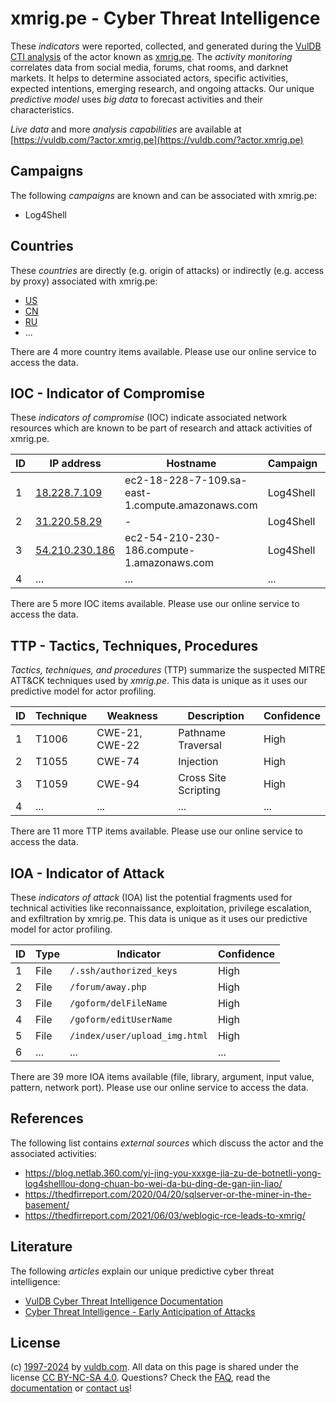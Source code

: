 # xmrig.pe - Cyber Threat Intelligence

These _indicators_ were reported, collected, and generated during the [VulDB CTI analysis](https://vuldb.com/?kb.cti) of the actor known as [xmrig.pe](https://vuldb.com/?actor.xmrig.pe). The _activity monitoring_ correlates data from social media, forums, chat rooms, and darknet markets. It helps to determine associated actors, specific activities, expected intentions, emerging research, and ongoing attacks. Our unique _predictive model_ uses _big data_ to forecast activities and their characteristics.

_Live data_ and more _analysis capabilities_ are available at [https://vuldb.com/?actor.xmrig.pe](https://vuldb.com/?actor.xmrig.pe)

## Campaigns

The following _campaigns_ are known and can be associated with xmrig.pe:

* Log4Shell

## Countries

These _countries_ are directly (e.g. origin of attacks) or indirectly (e.g. access by proxy) associated with xmrig.pe:

* [US](https://vuldb.com/?country.us)
* [CN](https://vuldb.com/?country.cn)
* [RU](https://vuldb.com/?country.ru)
* ...

There are 4 more country items available. Please use our online service to access the data.

## IOC - Indicator of Compromise

These _indicators of compromise_ (IOC) indicate associated network resources which are known to be part of research and attack activities of xmrig.pe.

ID | IP address | Hostname | Campaign | Confidence
-- | ---------- | -------- | -------- | ----------
1 | [18.228.7.109](https://vuldb.com/?ip.18.228.7.109) | ec2-18-228-7-109.sa-east-1.compute.amazonaws.com | Log4Shell | Medium
2 | [31.220.58.29](https://vuldb.com/?ip.31.220.58.29) | - | Log4Shell | High
3 | [54.210.230.186](https://vuldb.com/?ip.54.210.230.186) | ec2-54-210-230-186.compute-1.amazonaws.com | Log4Shell | Medium
4 | ... | ... | ... | ...

There are 5 more IOC items available. Please use our online service to access the data.

## TTP - Tactics, Techniques, Procedures

_Tactics, techniques, and procedures_ (TTP) summarize the suspected MITRE ATT&CK techniques used by _xmrig.pe_. This data is unique as it uses our predictive model for actor profiling.

ID | Technique | Weakness | Description | Confidence
-- | --------- | -------- | ----------- | ----------
1 | T1006 | CWE-21, CWE-22 | Pathname Traversal | High
2 | T1055 | CWE-74 | Injection | High
3 | T1059 | CWE-94 | Cross Site Scripting | High
4 | ... | ... | ... | ...

There are 11 more TTP items available. Please use our online service to access the data.

## IOA - Indicator of Attack

These _indicators of attack_ (IOA) list the potential fragments used for technical activities like reconnaissance, exploitation, privilege escalation, and exfiltration by xmrig.pe. This data is unique as it uses our predictive model for actor profiling.

ID | Type | Indicator | Confidence
-- | ---- | --------- | ----------
1 | File | `/.ssh/authorized_keys` | High
2 | File | `/forum/away.php` | High
3 | File | `/goform/delFileName` | High
4 | File | `/goform/editUserName` | High
5 | File | `/index/user/upload_img.html` | High
6 | ... | ... | ...

There are 39 more IOA items available (file, library, argument, input value, pattern, network port). Please use our online service to access the data.

## References

The following list contains _external sources_ which discuss the actor and the associated activities:

* https://blog.netlab.360.com/yi-jing-you-xxxge-jia-zu-de-botnetli-yong-log4shelllou-dong-chuan-bo-wei-da-bu-ding-de-gan-jin-liao/
* https://thedfirreport.com/2020/04/20/sqlserver-or-the-miner-in-the-basement/
* https://thedfirreport.com/2021/06/03/weblogic-rce-leads-to-xmrig/

## Literature

The following _articles_ explain our unique predictive cyber threat intelligence:

* [VulDB Cyber Threat Intelligence Documentation](https://vuldb.com/?kb.cti)
* [Cyber Threat Intelligence - Early Anticipation of Attacks](https://www.scip.ch/en/?labs.20201022)

## License

(c) [1997-2024](https://vuldb.com/?kb.changelog) by [vuldb.com](https://vuldb.com/?kb.about). All data on this page is shared under the license [CC BY-NC-SA 4.0](https://creativecommons.org/licenses/by-nc-sa/4.0/). Questions? Check the [FAQ](https://vuldb.com/?kb.faq), read the [documentation](https://vuldb.com/?kb) or [contact us](https://vuldb.com/?contact)!

